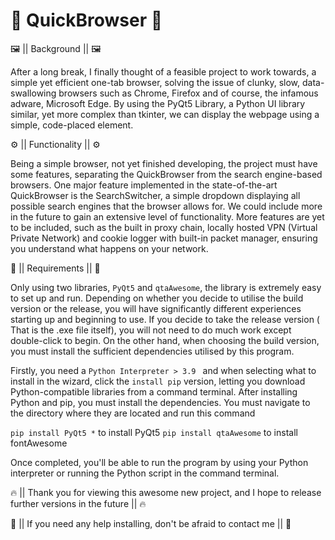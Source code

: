 # 🛜 QuickBrowser 🛜



🖼️  || Background || 🖼️

After a long break, I finally thought of a feasible project to work towards, a simple yet efficient one-tab browser, solving the issue of clunky, slow, data-swallowing browsers such as Chrome, Firefox and of course, the infamous adware, Microsoft Edge. By using the PyQt5 Library, a Python UI library similar, yet more complex than tkinter, we can display the webpage using a simple, code-placed element.




⚙️  ||  Functionality  ||  ⚙️

Being a simple browser, not yet finished developing, the project must have some features, separating the QuickBrowser from the search engine-based browsers. One major feature implemented in the state-of-the-art QuickBrowser is the SearchSwitcher, a simple dropdown displaying all possible search engines that the browser allows for. We could include more in the future to gain an extensive level of functionality. More features are yet to be included, such as the built in proxy chain, locally hosted VPN (Virtual Private Network) and cookie logger with built-in packet manager, ensuring you understand what happens on your network.

📏 || Requirements || 📏


Only using two libraries, ``PyQt5`` and ``qtaAwesome``, the library is extremely easy to set up and run. Depending on whether you decide to utilise the build version or the release, you will have significantly different experiences starting up and beginning to use. If you decide to take the release version ( That is the .exe file itself), you will not need to do much work except double-click to begin. On the other hand, when choosing the build version, you must install the sufficient dependencies utilised by this program. 

Firstly, you need a ``Python Interpreter > 3.9 `` and when selecting what to install in the wizard, click the ``install pip`` version, letting you download Python-compatible libraries from a command terminal. After installing Python and pip, you must install the dependencies. You must navigate to the directory where they are located and run this command

``pip install PyQt5 *`` to install PyQt5
``pip install qtaAwesome`` to install fontAwesome

Once completed, you'll be able to run the program by using your Python interpreter or running the Python script in the command terminal.

🔥 || Thank you for viewing this awesome new project, and I hope to release further versions in the future || 🔥

👋 || If you need any help installing, don't be afraid to contact me || 👋
